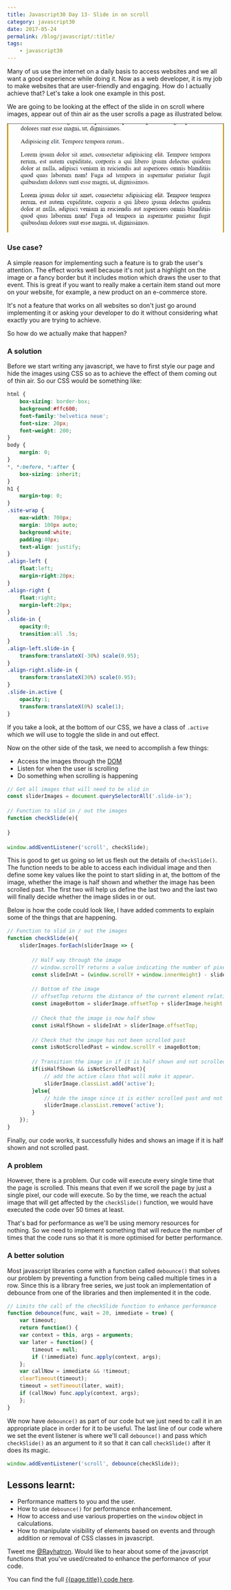 ```yaml
--- 
title: Javascript30 Day 13- Slide in on scroll
category: javascript30
date: 2017-05-24
permalink: /blog/javascript/:title/
tags: 
    - javascript30
---
```


Many of us use the internet on a daily basis to access websites and we all want a good experience while doing it. Now as a web developer, it is my job to make websites that are user-friendly and engaging. How do I actually achieve that? Let's take a look one example in this post.
<!--more-->

We are going to be looking at the effect of the slide in on scroll where images, appear out of thin air as the user scrolls a page as illustrated below.

<div class="text-center"><img class="wrapper" src="/images/blog/javascript30/day-13.gif" alt="Javascript30 Day-13" title="Javascript30 Day-13"/></div>

### Use case?

A simple reason for implementing such a feature is to grab the user's attention. The effect works well because it's not just a highlight on the image or a fancy border but it includes motion which draws the user to that event. This is great if you want to really make a certain item stand out more on your website, for example, a new product on an e-commerce store. 

It's not a feature that works on all websites so don't just go around implementing it or asking your developer to do it without considering what exactly you are trying to achieve. 

So how do we actually make that happen?

### A solution

Before we start writing any javascript, we have to first style our page and hide the images using CSS so as to achieve the effect of them coming out of thin air. So our CSS would be something like: 

```css
html {
    box-sizing: border-box;
    background:#ffc600;
    font-family:'helvetica neue';
    font-size: 20px;
    font-weight: 200;
}
body {
    margin: 0;
}
*, *:before, *:after {
    box-sizing: inherit;
}
h1 {
    margin-top: 0;
}
.site-wrap {
    max-width: 700px;
    margin: 100px auto;
    background:white;
    padding:40px;
    text-align: justify;
}
.align-left {
    float:left;
    margin-right:20px;
}
.align-right {
    float:right;
    margin-left:20px;
}
.slide-in {
    opacity:0;
    transition:all .5s;
}
.align-left.slide-in {
    transform:translateX(-30%) scale(0.95);
}
.align-right.slide-in {
    transform:translateX(30%) scale(0.95);
}
.slide-in.active {
    opacity:1;
    transform:translateX(0%) scale(1);
}
```
If you take a look, at the bottom of our CSS, we have a class of `.active` which we will use to toggle the slide in and out effect. 

Now on the other side of the task, we need to accomplish a few things:

- Access the images through the [DOM](https://developer.mozilla.org/en-US/docs/Web/API/Document_Object_Model/Introduction)
- Listen for when the user is scrolling
- Do something when scrolling is happening

```javascript
// Get all images that will need to be slid in
const sliderImages = document.querySelectorAll('.slide-in');

// Function to slid in / out the images
function checkSlide(e){
    
}

window.addEventListener('scroll', checkSlide);
```

This is good to get us going so let us flesh out the details of `checkSlide()`. The function needs to be able to access each individual image and then define some key values like the point to start sliding in at, the bottom of the image, whether the image is half shown and whether the image has been scrolled past. The first two will help us define the last two and the last two will finally decide whether the image slides in or out.

Below is how the code could look like, I have added comments to explain some of the things that are happening. 

```javascript
// Function to slid in / out the images
function checkSlide(e){
    sliderImages.forEach(sliderImage => {

        // Half way through the image
        // window.scrollY returns a value indicating the number of pixels the document is currently scrolled vertically from the origin
        const slideInAt = (window.scrollY + window.innerHeight) - sliderImage.height / 2;

        // Bottom of the image
        // offsetTop returns the distance of the current element relative to the top of the offsetParent node.
        const imageBottom = sliderImage.offsetTop + sliderImage.height;

        // Check that the image is now half show
        const isHalfShown = slideInAt > sliderImage.offsetTop;
    
        // Check that the image has not been scrolled past
        const isNotScrolledPast = window.scrollY < imageBottom;

        // Transition the image in if it is half shown and not scrolled past.
        if(isHalfShown && isNotScrolledPast){
            // add the active class that will make it appear. 
            sliderImage.classList.add('active');
        }else{
            // hide the image since it is either scrolled past and not half shown
            sliderImage.classList.remove('active');
        }
    });
}
```

Finally, our code works, it successfully hides and shows an image if it is half shown and not scrolled past.

### A problem

However, there is a problem. Our code will execute every single time that the page is scrolled. This means that even if we scroll the page by just a single pixel, our code will execute. So by the time, we reach the actual image that will get affected by the `checkSlide()` function, we would have executed the code over 50 times at least. 

That's bad for performance as we'll be using memory resources for nothing. So we need to implement something that will reduce the number of times that the code runs so that it is more optimised for better performance.

### A better solution

Most javascript libraries come with a function called `debounce()` that solves our problem by preventing a function from being called multiple times in a row. Since this is a library free series, we just took an implementation of debounce from one of the libraries and then implemented it in the code. 

```javascript
// Limits the call of the checkSlide function to enhance performance
function debounce(func, wait = 20, immediate = true) {
    var timeout;
    return function() {
    var context = this, args = arguments;
    var later = function() {
        timeout = null;
        if (!immediate) func.apply(context, args);
    };
    var callNow = immediate && !timeout;
    clearTimeout(timeout);
    timeout = setTimeout(later, wait);
    if (callNow) func.apply(context, args);
    };
}
```

We now have `debounce()` as part of our code but we just need to call it in an appropriate place in order for it to be useful. The last line of our code where we set the event listener is where we'll call `debounce()` and pass which `checkSlide()` as an argument to it so that it can call `checkSlide()` after it does its magic.

```javascript
window.addEventListener('scroll', debounce(checkSlide));
```

## Lessons learnt:

- Performance matters to you and the user.
- How to use `debounce()` for performance enhancement.
- How to access and use various properties on the `window` object in calculations.
- How to manipulate visibility of elements based on events and through addition or removal of CSS classes in javascript.

Tweet me <a href="https://twitter.com/{{site.twitter_username}}" target="_blank" title="Rayhatron Web developer twitter">@Rayhatron</a>. Would like to hear about some of the javascript functions that you've used/created to enhance the performance of your code.

You can find the full <a href="https://github.com/Rayhatron/Exploring-Javascript/tree/master/13-slide-in-on-scroll" target="_blank" title="{{page.title}} Github repo">{{page.title}} code here</a>.
